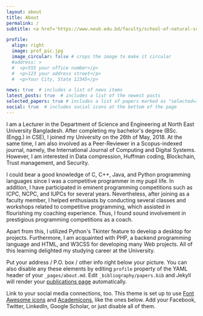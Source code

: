 ```yaml
---
layout: about
title: About
permalink: /
subtitle: <a href='https://www.neub.edu.bd/faculty/school-of-natural-sciences/department-of-computer-science-and-engineering/518-pranta-sarker'>Lecturer</a>, <a href='https://www.neub.edu.bd/'> North East University Bangladesh</a>, Sylhet, Bangladesh.

profile:
  align: right
  image: prof_pic.jpg
  image_circular: false # crops the image to make it circular
  #address: >
  #  <p>555 your office number</p>
  #  <p>123 your address street</p>
  #  <p>Your City, State 12345</p>

news: true  # includes a list of news items
latest_posts: true  # includes a list of the newest posts
selected_papers: true # includes a list of papers marked as "selected={true}"
social: true  # includes social icons at the bottom of the page
---
```


I am a Lecturer in the Department of Science and Engineering at North East University Bangladesh. After completing my bachelor's degree (BSc. (Engg.) in CSE), I joined my University on the 26th of May, 2018. At the same time, I am also involved as a Peer-Reviewer in a Scopus-indexed journal, namely, the International Journal of Computing and Digital Systems. However, I am interested in Data compression, Huffman coding, Blockchain, Trust management, and Security.

I could bear a good knowledge of C, C++, Java, and Python programming languages since I was a competitive programmer in my pupil life. In addition, I have participated in eminent programming competitions such as ICPC, NCPC, and IUPCs for several years. Nevertheless, after joining as a faculty member, I helped enthusiasts by conducting several classes and workshops related to competitive programming, which assisted in flourishing my coaching experience. Thus, I found sound involvement in prestigious programming competitions as a coach.

Apart from this, I utilized Python's Tkinter feature to develop a desktop for projects. Furthermore, I am acquainted with PHP, a backend programming language and HTML, and W3CSS for developing many Web projects. All of this learning delighted my studying career at the University.


Put your address / P.O. box / other info right below your picture. You can also disable any these elements by editing `profile` property of the YAML header of your `_pages/about.md`. Edit `_bibliography/papers.bib` and Jekyll will render your [publications page](/al-folio/publications/) automatically.

Link to your social media connections, too. This theme is set up to use [Font Awesome icons](http://fortawesome.github.io/Font-Awesome/) and [Academicons](https://jpswalsh.github.io/academicons/), like the ones below. Add your Facebook, Twitter, LinkedIn, Google Scholar, or just disable all of them.
